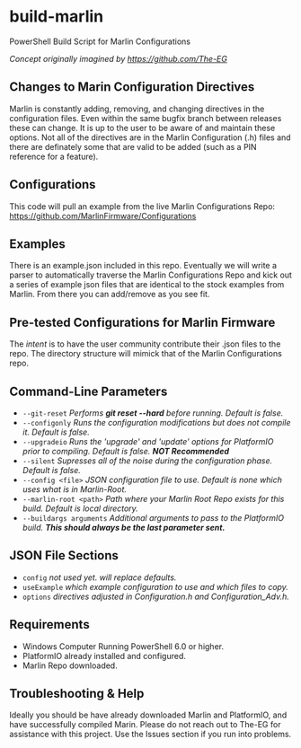 # build-marlin
PowerShell Build Script for Marlin Configurations

_Concept originally imagined by https://github.com/The-EG_

## Changes to Marin Configuration Directives
Marlin is constantly adding, removing, and changing directives in the configuration files. Even within the same bugfix branch between releases these can change. It is up to the user to be aware of and maintain these options. Not all of the directives are in the Marlin Configuration (.h) files and there are definately some that are valid to be added (such as a PIN reference for a feature). 

## Configurations
This code will pull an example from the live Marlin Configurations Repo:
https://github.com/MarlinFirmware/Configurations

## Examples
There is an example.json included in this repo. Eventually we will write a parser to automatically traverse the Marlin Configurations Repo and kick out a series of example json files that are identical to the stock examples from Marlin. From there you can add/remove as you see fit.

## Pre-tested Configurations for Marlin Firmware
The _intent_ is to have the user community contribute their .json files to the repo. The directory structure will mimick that of the Marlin Configurations repo.

## Command-Line Parameters
- `--git-reset` _Performs **git reset --hard** before running. Default is false._
- `--configonly` _Runs the configuration modifications but does not compile it. Default is false._
- `--upgradeio` _Runs the 'upgrade' and 'update' options for PlatformIO prior to compiling. Default is false. **NOT Recommended**_
- `--silent` _Supresses all of the noise during the configuration phase. Default is false._
- `--config <file>` _JSON configuration file to use. Default is none which uses what is in Marlin-Root._
- `--marlin-root <path>` _Path where your Marlin Root Repo exists for this build. Default is local directory._
- `--buildargs arguments` _Additional arguments to pass to the PlatformIO build. **This should always be the last parameter sent.**_

## JSON File Sections
- `config` _not used yet. will replace defaults._
- `useExample` _which example configuration to use and which files to copy._
- `options` _directives adjusted in Configuration.h and Configuration_Adv.h._
  
## Requirements
- Windows Computer Running PowerShell 6.0 or higher.
- PlatformIO already installed and configured. 
- Marlin Repo downloaded.

## Troubleshooting & Help
Ideally you should be have already downloaded Marlin and PlatformIO, and have successfully compiled Marin. Please do not reach out to The-EG for assistance with this project. Use the Issues section if you run into problems.
